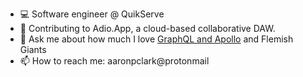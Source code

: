 - 💻 Software engineer @ QuikServe
- 🔭  Contributing to Adio.App, a cloud-based collaborative DAW.
- 💬 Ask me about how much I love [GraphQL and Apollo](https://github.com/aapclark/apollo_prisma_docker) and Flemish Giants 
- 📫 How to reach me: aaronpclark@protonmail
